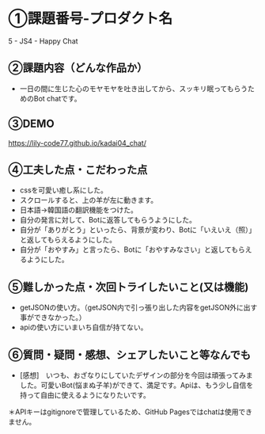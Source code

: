 # ①課題番号-プロダクト名
5 - JS4 - Happy Chat

## ②課題内容（どんな作品か）
- 一日の間に生じた心のモヤモヤを吐き出してから、スッキリ眠ってもらうためのBot chatです。

## ③DEMO
https://lily-code77.github.io/kadai04_chat/

## ④工夫した点・こだわった点
- cssを可愛い癒し系にした。
- スクロールすると、上の羊が左に動きます。
- 日本語→韓国語の翻訳機能をつけた。
- 自分の発言に対して、Botに返答してもらうようにした。
- 自分が「ありがとう」といったら、背景が変わり、Botに「いえいえ（照）」と返してもらえるようにした。
- 自分が「おやすみ」と言ったら、Botに「おやすみなさい」と返してもらえるようにした。

## ⑤難しかった点・次回トライしたいこと(又は機能)
- getJSONの使い方。（getJSON内で引っ張り出した内容をgetJSON外に出す事ができなかった。）
- apiの使い方にいまいち自信が持てない。


## ⑥質問・疑問・感想、シェアしたいこと等なんでも
- [感想]　いつも、おざなりにしていたデザインの部分を今回は頑張ってみました。可愛いBot(悩まぬ子羊)ができて、満足です。Apiは、もう少し自信を持って自由に使えるようになりたいです。

＊APIキーはgitignoreで管理しているため、GitHub Pagesではchatは使用できません。

